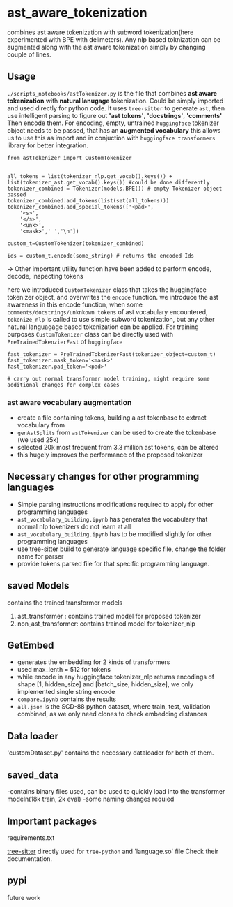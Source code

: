 # ast_aware_tokenization
combines ast aware tokenization with subword tokenization(here experimented with BPE with delimeters). Any nlp based toknization can be augmented along with the ast aware tokenization simply by changing couple of lines.

## Usage

`./scripts_notebooks/astTokenizer.py` is the file that combines **ast aware tokenization** with **natural lanugage** tokenization. Could be simply imported and used directly for python code.
It uses `tree-sitter` to generate `ast`, then use intelligent parsing to figure out **'ast tokens'**, **'docstrings'**, **'comments'**
Then encode them. For encoding, empty, untrained `huggingface` tokenizer object needs to be passed, that has an **augmented vocabulary**
this allows us to use this as import and in conjuction with `huggingface transformers` library for better integration.


```
from astTokenizer import CustomTokenizer


all_tokens = list(tokenizer_nlp.get_vocab().keys()) +  list(tokenizer_ast.get_vocab().keys()) #could be done differently
tokenizer_combined = Tokenizer(models.BPE()) # empty Tokenizer object passed
tokenizer_combined.add_tokens(list(set(all_tokens))) 
tokenizer_combined.add_special_tokens(['<pad>',
    '<s>',
    '</s>',
    '<unk>',
    '<mask>',' ','\n'])

custom_t=CustomTokenizer(tokenizer_combined)

ids = custom_t.encode(some_string) # returns the encoded Ids

```
-> Other important utility function have been added to perform encode, decode, inspecting tokens

here we introduced `CustomTokenizer` class that takes the huggingface tokenizer object, and overwrites the `encode` function.
we introduce the ast awareness in this encode function, when some `comments/docstrings/unknkown tokens` of ast vocabulary encountered,
`tokenize_nlp` is called to use simple subword tokenization, but any other natural languagage based tokenization can be applied.
For training purposes `CustomTokenizer` class can be directly used with `PreTrainedTokenzierFast` of `huggingface`

```
fast_tokenizer = PreTrainedTokenizerFast(tokenizer_object=custom_t)
fast_tokenizer.mask_token='<mask>'
fast_tokenizer.pad_token='<pad>'

# carry out normal transformer model training, might require some additional changes for complex cases

```

### ast aware vocabulary augmentation
- create a file containing tokens, building a ast tokenbase to extract vocabulary from
- `genAstSplits` from `astTokenizer` can be used to create the tokenbase (we used 25k)
- selected 20k most frequent from 3.3 million ast tokens, can be altered
- this hugely improves the performance of the proposed tokenizer

## Necessary changes for other programming languages
- Simple parsing instructions modifications required to apply for other programming languages
- `ast_vocabulary_building.ipynb` has generates the vocabulary that normal nlp tokenizers do not learn at all
- `ast_vocabulary_building.ipynb` has to be modified slightly for other programming languages
- use tree-sitter build to generate language specific file, change the folder name for parser
- provide tokens parsed file for that specific programming language.

## saved Models
contains the trained transformer models
1. ast_transformer :  contains trained model for proposed tokenizer
2. non_ast_transformer: contains trained model for tokenizer_nlp

## GetEmbed
- generates the embedding for 2 kinds of transformers
- used max_lenth = 512 for tokens
-  while encode in any huggingface tokenizer_nlp returns encodings of shape [1, hidden_size] and [batch_size, hidden_size], we only implemented single string encode
- `compare.ipynb` contains the results
- `all.json` is the SCD-88 python dataset, where train, test, validation combined, as we only need clones
  to check embedding distances
## Data loader
'customDataset.py' contains the necessary dataloader for both of them.
## saved_data

-contains binary files used, can be used to quickly load into the transformer modeln(18k train, 2k eval)
-some naming changes requied

## Important packages
requirements.txt

[tree-sitter](https://tree-sitter.github.io/tree-sitter/using-parsers) directly used for `tree-python` and 'language.so' file
Check their documentation.


## pypi
future work

